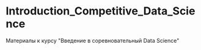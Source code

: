 # Introduction_Competitive_Data_Science
Материалы к курсу "Введение в соревновательный Data Science"
